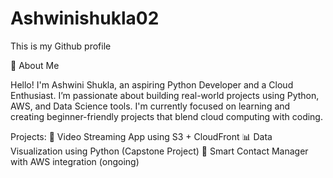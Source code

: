 # Ashwinishukla02
This is my Github profile

👋 About Me

Hello! I'm Ashwini Shukla, an aspiring Python Developer and a Cloud Enthusiast. I’m passionate about building real-world projects using Python, AWS, and Data Science tools. I'm currently focused on learning and creating beginner-friendly projects that blend cloud computing with coding.

Projects:
🎥 Video Streaming App using S3 + CloudFront
📊 Data Visualization using Python (Capstone Project)
🔐 Smart Contact Manager with AWS integration (ongoing)
